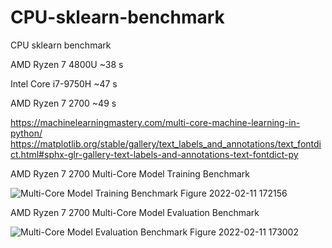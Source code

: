 # CPU-sklearn-benchmark
CPU sklearn benchmark

AMD Ryzen 7 4800U     ~38 s

Intel Core i7-9750H   ~47 s

AMD Ryzen 7 2700      ~49 s

https://machinelearningmastery.com/multi-core-machine-learning-in-python/
https://matplotlib.org/stable/gallery/text_labels_and_annotations/text_fontdict.html#sphx-glr-gallery-text-labels-and-annotations-text-fontdict-py

AMD Ryzen 7 2700 Multi-Core Model Training Benchmark

![Multi-Core Model Training Benchmark Figure 2022-02-11 172156](https://user-images.githubusercontent.com/86154919/153567956-21a61648-c762-4d24-9eae-86c8f135e269.png)

AMD Ryzen 7 2700 Multi-Core Model Evaluation Benchmark

![Multi-Core Model Evaluation Benchmark Figure 2022-02-11 173002](https://user-images.githubusercontent.com/86154919/153567985-348672ca-2e79-4494-aa3f-dbc6693c7ee0.png)
